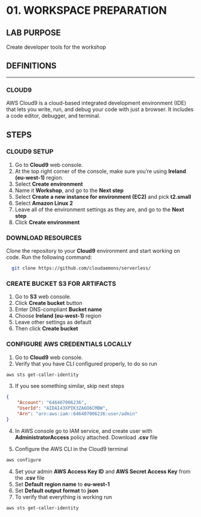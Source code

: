 # 01. WORKSPACE PREPARATION

## LAB PURPOSE

Create developer tools for the workshop

## DEFINITIONS
----
### CLOUD9

AWS Cloud9 is a cloud-based integrated development environment (IDE) that lets you write, run, and debug your code with just a browser. It includes a code editor, debugger, and terminal.

## STEPS

### CLOUD9 SETUP

1. Go to **Cloud9** web console.
2. At the top right corner of the console, make sure you’re using **Ireland (eu-west-1)** region.
3. Select **Create environment**
4. Name it **Workshop**, and go to the **Next step**
5. Select **Create a new instance for environment (EC2)** and pick **t2.small**
6. Select **Amazon Linux 2**
7. Leave all of the environment settings as they are, and go to the **Next step**
8. Click **Create environment**

### DOWNLOAD RESOURCES

Clone the repository to your **Cloud9** environment and start working on code. Run the following command:

```bash
  git clone https://github.com/cloudaemons/serverless/
```

### CREATE BUCKET S3 FOR ARTIFACTS

1. Go to **S3** web console.
2. Click **Create bucket** button
3. Enter DNS-compliant **Bucket name**
4. Choose **Ireland (eu-west-1)** region
5. Leave other settings as default
6. Then click **Create bucket**

### CONFIGURE AWS CREDENTIALS LOCALLY

1. Go to **Cloud9** web console.
2. Verify that you have CLI configured properly, to do so run
```bash
aws sts get-caller-identity
```
3. If you see something similar, skip next steps
```json
{
    "Account": "646407006236", 
    "UserId": "AIDAI43XPIK3ZA6O6CMBW", 
    "Arn": "arn:aws:iam::646407006236:user/admin"
}
```

4. In AWS console go to IAM service, and create user with **AdministratorAccess** policy attached. Download **.csv** file

5. Configure the AWS CLI in the Cloud9 terminal
```bash
aws configure
```
4. Set your admin **AWS Access Key ID** and **AWS Secret Access Key** from the **.csv** file 
5. Set **Default region name** to **eu-west-1**
6. Set **Default output format** to **json**
7. To verify that everything is working run
```bash
aws sts get-caller-identity
```


